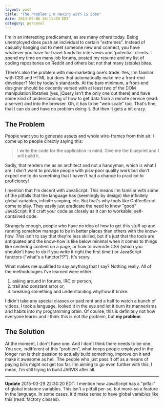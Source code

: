 ```yaml
---
layout: post
title: "The Problem I'm Having with CS Jobs"
date: 2013-09-06 10:11:09 EDT
category: personal
---
```


I'm in an interesting predicament, as are many others today. Being unemployed
does push an individual to certain "extremes". Instead of casually hanging
out to meet someone new and connect, you have whatever you have for travel 
funds for interviews and 'potential' clients. I spend my time on many job
forums, posted my resume and my list of coding repositories on Reddit and
others but not that many (stable) bites.

There's also the problem with mis-marketing one's trade. Yes, I'm familiar
with CSS and HTML but does that automatically make me a front-end developer?
Not by today's standards. At the bare minimum, a front-end designer should be
decently versed with at least *two* of the DOM manipulation libraries (yes,
jQuery isn't the only one out there) and have some kind of
understanding of how to get data from a remote service (read: a server) and
into the browser. Oh, it has to be "web scale" too. That's fine, that I can
do and have no problem doing it. But then it gets a bit crazy.

## The Problem

People want you to generate assets and whole wire-frames from thin air. I come
up to people directly saying this:

> I write the code for the application in mind. Give me the blueprint and I
> will build it.

Sadly, that renders me as an architect and not a handyman, which is what I am.
I don't want to provide people with piss-poor quality work but don't expect me
to do something that I haven't had a chance to practice to proficiency!

I mention that I'm decent with JavaScript. This means I'm familiar with some
of the pitfalls that the language has (seemingly by design) like infinitely
global variables, infinite scoping, etc. But that's why tools like
CoffeeScript come to play. They easily just eradicate the need to know
"good" JavaScript; it'd craft your code as closely as it can to workable,
self-contained code.

Strangely enough, people who have no idea of how to get this stuff up and 
running somehow manage to be in better places than others with the know-how.
This isn't to say that they're less skilled, but it's just that the tools are
antiquated and the know-how is like below minimal when it comes to things
like centering content on a page, or how to override CSS (which you shouldn't
have to do if you write it right the first time!) or JavaScript functors
("what's a functor?!?"). It's scary.

What makes me qualified to say anything that I say? Nothing really. All of the
methodologies I've learned were either:

1. asking around in forums, IRC or person,
2. trail and constant error or,
3. breaking something and understanding why/how it broke.

I didn't take any special classes or paid rent and a half to watch a bunch of
videos. I took a language, looked it in the eye and let it burn its mannerisms
and habits into my programming brain. Of course, this is definitely not how
everyone learns and I think this is not *the* problem, but **my problem**.

## The Solution
At the moment, I don't have one. And I don't think there needs to be one. You
see, indifferent of this "problem", what keeps people employed in the longer
run is their passion to actually build something, improve on it and make it
awesome as hell. The people who just pass it off as a means of paying bills
might not get too far. I'm aiming to go even further with this, I mean, I'm
still trying to build JARVIS after all.

---
**Update** 2015-03-29 22:30:20 EDT: I mention how JavaScript has a "pitfall" of
global instance variables. This isn't a pitfall per-se, but more-so a feature
in the language. In some cases, it'd make sense to have global variables
like this (read: factory classes).
